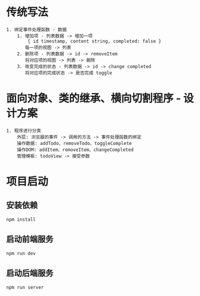 # 传统写法
    1. 绑定事件处理函数 - 数据
        1. 增加项 - 列表数据 -> 增加一项
            { id timestamp, content string, completed: false }
           每一项的视图 -> 列表
        2. 删除项 - 列表数据 -> id -> removeItem
           将对应项的视图 -> 列表 -> 删除
        3. 改变完成的状态 - 列表数据 -> id -> change completed
           将对应项的完成状态 -> 是否完成 toggle
# 面向对象、类的继承、横向切割程序 - 设计方案
    1. 程序进行分类
        外层: 浏览器的事件 -> 调用的方法 -> 事件处理函数的绑定
        操作数据: addTodo、removeTodo、toggleComplete
        操作DOM: addItem、removeItem、changeCompleted
        管理模板: todoView -> 接受参数
# 项目启动
## 安装依赖
    npm install
## 启动前端服务
    npm run dev
## 启动后端服务
    npm run server
